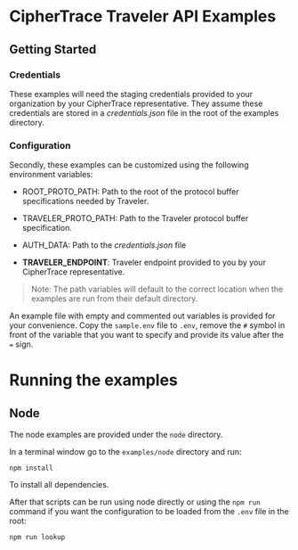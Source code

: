 # CipherTrace Traveler API Examples

## Getting Started
### Credentials
These examples will need the staging credentials provided to your
organization by your CipherTrace representative.
They assume these credentials are stored in a
_credentials.json_ file in the root of the examples directory.

### Configuration
Secondly, these examples can be customized using the following environment
variables:
* ROOT_PROTO_PATH: Path to the root of the protocol buffer specifications needed by Traveler.
  
* TRAVELER_PROTO_PATH: Path to the Traveler protocol buffer specification.
* AUTH_DATA: Path to the _credentials.json_ file
* **TRAVELER_ENDPOINT**: Traveler endpoint provided to you by your CipherTrace representative.

> Note:
> The path variables will default to the correct location when the examples are run from their default directory.

An example file with empty and commented out variables is provided for your convenience.
Copy the `sample.env` file to `.env`, remove the `#` symbol in front of the variable
that you want to specify and provide its value after the `=` sign.

# Running the examples
## Node
The node examples are provided under the `node` directory.

In a terminal window go to the `examples/node` directory and run:
```shell
npm install
```
To install all dependencies.

After that scripts can be run using node directly or using the `npm run` command
if you want the configuration to be loaded from the `.env` file in the root:
```shell
npm run lookup
```

